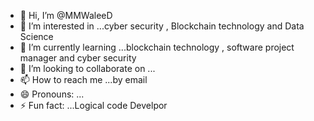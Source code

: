 - 👋 Hi, I’m @MMWaleeD
- 👀 I’m interested in ...cyber security , Blockchain technology and Data Science 
- 🌱 I’m currently learning ...blockchain technology , software project manager and cyber security 
- 💞️ I’m looking to collaborate on ...
- 📫 How to reach me ...by email 
- 😄 Pronouns: ...
- ⚡ Fun fact: ...Logical code Develpor  

<!---
MMWaleeD/MMWaleeD is a ✨ special ✨ repository because its `README.md` (this file) appears on your GitHub profile.
You can click the Preview link to take a look at your changes.
--->
